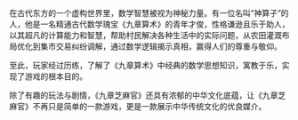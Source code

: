 在古代东方的一个虚构世界里，数学智慧被视为神秘力量。有一位名叫“神算子”的人，他是一名精通古代数学瑰宝《九章算术》的青年才俊，性格谦逊且乐于助人，以其超凡的计算能力和智慧，帮助村民解决各种生活中的实际问题，从农田灌溉布局优化到集市交易纠纷调解，通过数学逻辑揭示真相，赢得人们的尊重与敬仰。

至此，玩家经过历练，了解了《九章算术》中经典的数学思想知识，寓教于乐，实现了游戏的根本目的。

除了有趣的玩法与剧情，《九章芝麻官》还具有浓郁的中华文化底蕴，让《九章芝麻官》不再只是简单的一款游戏，更是一款展示中华传统文化的优良媒介。